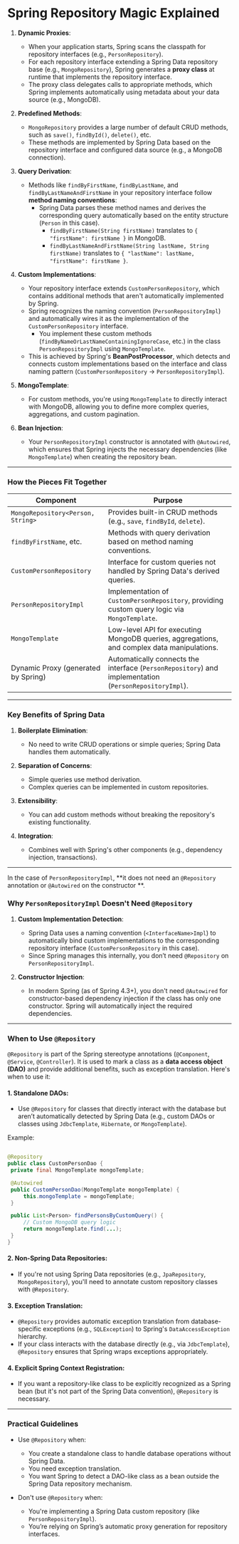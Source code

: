 # **Spring Repository Magic Explained**

1. **Dynamic Proxies**:
    - When your application starts, Spring scans the classpath for repository interfaces (e.g., `PersonRepository`).
    - For each repository interface extending a Spring Data repository base (e.g., `MongoRepository`), Spring generates
      a **proxy class** at runtime that implements the repository interface.
    - The proxy class delegates calls to appropriate methods, which Spring implements automatically using metadata about
      your data source (e.g., MongoDB).

2. **Predefined Methods**:
    - `MongoRepository` provides a large number of default CRUD methods, such as `save()`, `findById()`, `delete()`,
      etc.
    - These methods are implemented by Spring Data based on the repository interface and configured data source (e.g., a
      MongoDB connection).

3. **Query Derivation**:
    - Methods like `findByFirstName`, `findByLastName`, and `findByLastNameAndFirstName` in your repository interface
      follow **method naming conventions**:
        - Spring Data parses these method names and derives the corresponding query automatically based on the entity
          structure (`Person` in this case).
            - `findByFirstName(String firstName)` translates to `{ "firstName": firstName }` in MongoDB.
            - `findByLastNameAndFirstName(String lastName, String firstName)` translates
              to `{ "lastName": lastName, "firstName": firstName }`.

4. **Custom Implementations**:
    - Your repository interface extends `CustomPersonRepository`, which contains additional methods that aren't
      automatically implemented by Spring.
    - Spring recognizes the naming convention (`PersonRepositoryImpl`) and automatically wires it as the implementation
      of the `CustomPersonRepository` interface.
        - You implement these custom methods (`findByNameOrLastNameContainingIgnoreCase`, etc.) in the
          class `PersonRepositoryImpl` using `MongoTemplate`.
    - This is achieved by Spring's **BeanPostProcessor**, which detects and connects custom implementations based on the
      interface and class naming pattern (`CustomPersonRepository` -> `PersonRepositoryImpl`).

5. **MongoTemplate**:
    - For custom methods, you're using `MongoTemplate` to directly interact with MongoDB, allowing you to define more
      complex queries, aggregations, and custom pagination.

6. **Bean Injection**:
    - Your `PersonRepositoryImpl` constructor is annotated with `@Autowired`, which ensures that Spring injects the
      necessary dependencies (like `MongoTemplate`) when creating the repository bean.

---

### **How the Pieces Fit Together**

| **Component**                       | **Purpose**                                                                                            |
|-------------------------------------|--------------------------------------------------------------------------------------------------------|
| `MongoRepository<Person, String>`   | Provides built-in CRUD methods (e.g., `save`, `findById`, `delete`).                                   |
| `findByFirstName`, etc.             | Methods with query derivation based on method naming conventions.                                      |
| `CustomPersonRepository`            | Interface for custom queries not handled by Spring Data's derived queries.                             |
| `PersonRepositoryImpl`              | Implementation of `CustomPersonRepository`, providing custom query logic via `MongoTemplate`.          |
| `MongoTemplate`                     | Low-level API for executing MongoDB queries, aggregations, and complex data manipulations.             |
| Dynamic Proxy (generated by Spring) | Automatically connects the interface (`PersonRepository`) and implementation (`PersonRepositoryImpl`). |

---

### **Key Benefits of Spring Data**

1. **Boilerplate Elimination**:
    - No need to write CRUD operations or simple queries; Spring Data handles them automatically.

2. **Separation of Concerns**:
    - Simple queries use method derivation.
    - Complex queries can be implemented in custom repositories.

3. **Extensibility**:
    - You can add custom methods without breaking the repository's existing functionality.

4. **Integration**:
    - Combines well with Spring's other components (e.g., dependency injection, transactions).

---

In the case of `PersonRepositoryImpl`, **it does not need an `@Repository` annotation or `@Autowired` on the constructor
**.

### **Why `PersonRepositoryImpl` Doesn't Need `@Repository`**

1. **Custom Implementation Detection**:
    - Spring Data uses a naming convention (`<InterfaceName>Impl`) to automatically bind custom implementations to the
      corresponding repository interface (`CustomPersonRepository` in this case).
    - Since Spring manages this internally, you don’t need `@Repository` on `PersonRepositoryImpl`.

2. **Constructor Injection**:
    - In modern Spring (as of Spring 4.3+), you don't need `@Autowired` for constructor-based dependency injection if
      the class has only one constructor. Spring will automatically inject the required dependencies.

---

### **When to Use `@Repository`**

`@Repository` is part of the Spring stereotype annotations (`@Component`, `@Service`, `@Controller`). It is used to mark
a class as a **data access object (DAO)** and provide additional benefits, such as exception translation. Here's when to
use it:

#### 1. **Standalone DAOs**:

- Use `@Repository` for classes that directly interact with the database but aren’t automatically detected by Spring
  Data (e.g., custom DAOs or classes using `JdbcTemplate`, `Hibernate`, or `MongoTemplate`).

Example:

   ```java

@Repository
public class CustomPersonDao {
    private final MongoTemplate mongoTemplate;

    @Autowired
    public CustomPersonDao(MongoTemplate mongoTemplate) {
        this.mongoTemplate = mongoTemplate;
    }

    public List<Person> findPersonsByCustomQuery() {
        // Custom MongoDB query logic
        return mongoTemplate.find(...);
    }
}
   ```

#### 2. **Non-Spring Data Repositories**:

- If you're not using Spring Data repositories (e.g., `JpaRepository`, `MongoRepository`), you'll need to annotate
  custom repository classes with `@Repository`.

#### 3. **Exception Translation**:

- `@Repository` provides automatic exception translation from database-specific exceptions (e.g., `SQLException`) to
  Spring's `DataAccessException` hierarchy.
- If your class interacts with the database directly (e.g., via `JdbcTemplate`), `@Repository` ensures that Spring wraps
  exceptions appropriately.

#### 4. **Explicit Spring Context Registration**:

- If you want a repository-like class to be explicitly recognized as a Spring bean (but it's not part of the Spring Data
  convention), `@Repository` is necessary.

---

### **Practical Guidelines**

- Use `@Repository` when:
    - You create a standalone class to handle database operations without Spring Data.
    - You need exception translation.
    - You want Spring to detect a DAO-like class as a bean outside the Spring Data repository mechanism.

- Don't use `@Repository` when:
    - You're implementing a Spring Data custom repository (like `PersonRepositoryImpl`).
    - You’re relying on Spring’s automatic proxy generation for repository interfaces.
